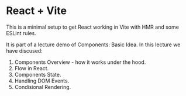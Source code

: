 # React + Vite

This is a minimal setup to get React working in Vite with HMR and some ESLint rules.

It is part of a lecture demo of Components: Basic Idea. In this lecture we have discused:

1. Components Overview - how it works under the hood.
2. Flow in React.
3. Components State.
4. Handling DOM Events.
5. Condisional Rendering.
